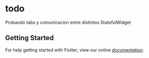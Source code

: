 # todo

Probando tabs y comunicacion entre distintos StatefulWidget

## Getting Started

For help getting started with Flutter, view our online
[documentation](https://flutter.io/).
